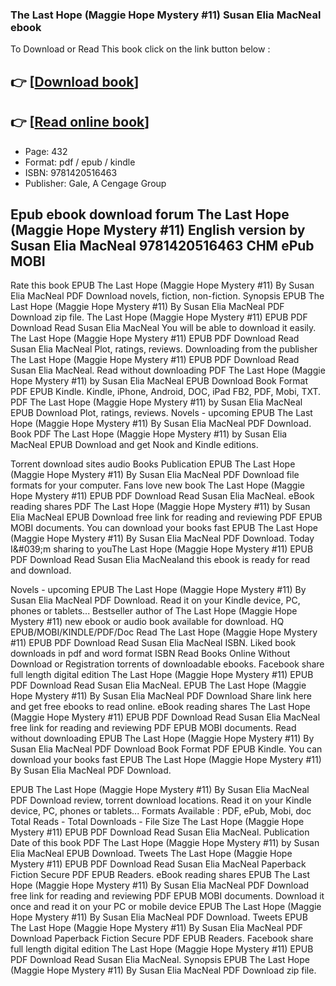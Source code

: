 ### The Last Hope (Maggie Hope Mystery #11) Susan Elia MacNeal ebook

To Download or Read This book click on the link button below :

## 👉  [**[Download book](http://filesbooks.info/download.php?group=book&from=github.com&id=717649&lnk=1060 "Download book")**]

## 👉  [**[Read online book](http://filesbooks.info/download.php?group=book&from=github.com&id=717649&lnk=1060 "Read online book")**]


* Page: 432
* Format: pdf / epub / kindle
* ISBN: 9781420516463
* Publisher: Gale, A Cengage Group



## Epub ebook download forum The Last Hope (Maggie Hope Mystery #11) English version by Susan Elia MacNeal 9781420516463 CHM ePub MOBI


Rate this book EPUB The Last Hope (Maggie Hope Mystery #11) By Susan Elia MacNeal PDF Download novels, fiction, non-fiction. Synopsis EPUB The Last Hope (Maggie Hope Mystery #11) By Susan Elia MacNeal PDF Download zip file. The Last Hope (Maggie Hope Mystery #11) EPUB PDF Download Read Susan Elia MacNeal You will be able to download it easily. The Last Hope (Maggie Hope Mystery #11) EPUB PDF Download Read Susan Elia MacNeal Plot, ratings, reviews. Downloading from the publisher The Last Hope (Maggie Hope Mystery #11) EPUB PDF Download Read Susan Elia MacNeal. Read without downloading PDF The Last Hope (Maggie Hope Mystery #11) by Susan Elia MacNeal EPUB Download Book Format PDF EPUB Kindle. Kindle, iPhone, Android, DOC, iPad FB2, PDF, Mobi, TXT. PDF The Last Hope (Maggie Hope Mystery #11) by Susan Elia MacNeal EPUB Download Plot, ratings, reviews. Novels - upcoming EPUB The Last Hope (Maggie Hope Mystery #11) By Susan Elia MacNeal PDF Download. Book PDF The Last Hope (Maggie Hope Mystery #11) by Susan Elia MacNeal EPUB Download and get Nook and Kindle editions.

Torrent download sites audio Books Publication EPUB The Last Hope (Maggie Hope Mystery #11) By Susan Elia MacNeal PDF Download file formats for your computer. Fans love new book The Last Hope (Maggie Hope Mystery #11) EPUB PDF Download Read Susan Elia MacNeal. eBook reading shares PDF The Last Hope (Maggie Hope Mystery #11) by Susan Elia MacNeal EPUB Download free link for reading and reviewing PDF EPUB MOBI documents. You can download your books fast EPUB The Last Hope (Maggie Hope Mystery #11) By Susan Elia MacNeal PDF Download. Today I&amp;#039;m sharing to youThe Last Hope (Maggie Hope Mystery #11) EPUB PDF Download Read Susan Elia MacNealand this ebook is ready for read and download.

Novels - upcoming EPUB The Last Hope (Maggie Hope Mystery #11) By Susan Elia MacNeal PDF Download. Read it on your Kindle device, PC, phones or tablets... Bestseller author of The Last Hope (Maggie Hope Mystery #11) new ebook or audio book available for download. HQ EPUB/MOBI/KINDLE/PDF/Doc Read The Last Hope (Maggie Hope Mystery #11) EPUB PDF Download Read Susan Elia MacNeal ISBN. Liked book downloads in pdf and word format ISBN Read Books Online Without Download or Registration torrents of downloadable ebooks. Facebook share full length digital edition The Last Hope (Maggie Hope Mystery #11) EPUB PDF Download Read Susan Elia MacNeal. EPUB The Last Hope (Maggie Hope Mystery #11) By Susan Elia MacNeal PDF Download Share link here and get free ebooks to read online. eBook reading shares The Last Hope (Maggie Hope Mystery #11) EPUB PDF Download Read Susan Elia MacNeal free link for reading and reviewing PDF EPUB MOBI documents. Read without downloading EPUB The Last Hope (Maggie Hope Mystery #11) By Susan Elia MacNeal PDF Download Book Format PDF EPUB Kindle. You can download your books fast EPUB The Last Hope (Maggie Hope Mystery #11) By Susan Elia MacNeal PDF Download.

EPUB The Last Hope (Maggie Hope Mystery #11) By Susan Elia MacNeal PDF Download review, torrent download locations. Read it on your Kindle device, PC, phones or tablets... Formats Available : PDF, ePub, Mobi, doc Total Reads - Total Downloads - File Size The Last Hope (Maggie Hope Mystery #11) EPUB PDF Download Read Susan Elia MacNeal. Publication Date of this book PDF The Last Hope (Maggie Hope Mystery #11) by Susan Elia MacNeal EPUB Download. Tweets The Last Hope (Maggie Hope Mystery #11) EPUB PDF Download Read Susan Elia MacNeal Paperback Fiction Secure PDF EPUB Readers. eBook reading shares EPUB The Last Hope (Maggie Hope Mystery #11) By Susan Elia MacNeal PDF Download free link for reading and reviewing PDF EPUB MOBI documents. Download it once and read it on your PC or mobile device EPUB The Last Hope (Maggie Hope Mystery #11) By Susan Elia MacNeal PDF Download. Tweets EPUB The Last Hope (Maggie Hope Mystery #11) By Susan Elia MacNeal PDF Download Paperback Fiction Secure PDF EPUB Readers. Facebook share full length digital edition The Last Hope (Maggie Hope Mystery #11) EPUB PDF Download Read Susan Elia MacNeal. Synopsis EPUB The Last Hope (Maggie Hope Mystery #11) By Susan Elia MacNeal PDF Download zip file.





